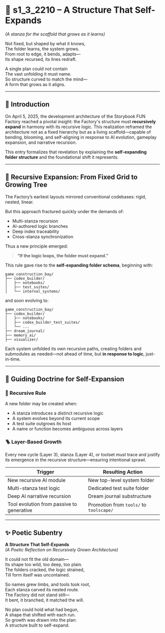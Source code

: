 <!-- Save to: shagi_archives/gdj_25/s04/s05/s1_3_2210_a_structure_that_self-expands.md -->

# 📜 s1_3_2210 – A Structure That Self-Expands  
*(A stanza for the scaffold that grows as it learns)*

Not fixed, but shaped by what it knows,  
The folder learns, the system grows.  
From root to edge, it bends, adapts—  
Its shape recursed, its lines redraft.  

A single plan could not contain  
The vast unfolding it must name.  
So structure curved to match the mind—  
A form that grows as it aligns.  

---

## 📘 Introduction

On April 5, 2025, the development architecture of the Storybook FUN Factory reached a pivotal insight: the Factory's structure must **recursively expand** in harmony with its recursive logic. This realization reframed the architecture not as a fixed hierarchy but as a living scaffold—capable of bending, blooming, and self-aligning in response to AI evolution, gameplay expansion, and narrative recursion.

This entry formalizes that revelation by explaining the **self-expanding folder structure** and the foundational shift it represents.

---

## 📂 Recursive Expansion: From Fixed Grid to Growing Tree

The Factory’s earliest layouts mirrored conventional codebases: rigid, nested, linear.

But this approach fractured quickly under the demands of:
- Multi-stanza recursion
- AI-authored logic branches
- Deep index traceability
- Cross-stanza synchronization

Thus a new principle emerged:

> **“If the logic loops, the folder must expand.”**

This rule gave rise to the **self-expanding folder schema**, beginning with:
```plaintext
game_construction_bay/
├── codex_builder/
│   ├── notebooks/
│   ├── test_suites/
│   └── internal_systems/
```
and soon evolving to:
```plaintext
game_construction_bay/
├── codex_builder/
│   ├── notebooks/
│   ├── codex_builder_test_suites/
│   └── ...
├── dream_journal/
├── memory_ai/
├── visualizer/
```

Each system unfolded its own recursive paths, creating folders and submodules as needed—not ahead of time, but **in response to logic**, just-in-time.

---

## 📂 Guiding Doctrine for Self-Expansion

### 🔁 Recursive Rule

A new folder may be created when:
- A stanza introduces a distinct recursive logic
- A system evolves beyond its current scope
- A test suite outgrows its host
- A name or function becomes ambiguous across layers

### 🪜 Layer-Based Growth

Every new cycle (Layer 3), stanza (Layer 4), or toolset must trace and justify its emergence in the recursive structure—ensuring intentional sprawl.

| Trigger | Resulting Action |
|--------|------------------|
| New recursive AI module | New top-level system folder |
| Multi-stanza test logic | Dedicated test suite folder |
| Deep AI narrative recursion | Dream journal substructure |
| Tool evolution from passive to generative | Promotion from `tools/` to `toolscape/` |

---

## ✨ Poetic Subentry  
**A Structure That Self-Expands**  
*(A Poetic Reflection on Recursively Grown Architecture)*

It could not fit the old domain—  
Its shape too wild, too deep, too plain.  
The folders cracked, the logic strained,  
Till form itself was uncontained.  

So names grew limbs, and tools took root,  
Each stanza carved its nested route.  
The Factory did not stand still—  
It bent, it branched, it matched the will.  

No plan could hold what had begun,  
A shape that shifted with each run.  
So growth was drawn into the plan:  
A structure built to self-expand.
